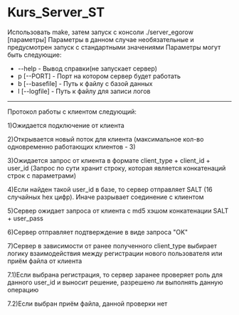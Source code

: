 # Kurs_Server_ST
Использовать make, затем запуск с консоли ./server_egorow [параметры]
Параметры в данном случае необязательные и предусмотрен запуск с стандартными значениями
Параметры могут быть следующие:

- --help - Вывод справки(не запускает сервер)
- p [--PORT] - Порт на котором сервер будет работать
- b [--basefile] - Путь к файлу с базой данных
- l [--logfile] - Путь к файлу для записи логов
--------------------------------------
Протокол работы с клиентом следующий:

1)Ожидается подключение от клиента

2)Открывается новый поток для клиента (максимальное кол-во одновременно работающих клиентов - 3)

3)Ожидается запрос от клиента в формате client_type + client_id + user_id (Запрос по сути хранит строку, которая является конкатенаций строк с параметрами)

4)Если найден такой user_id в базе, то сервер отправляет SALT (16 cлучайных hex цифр). Иначе разрывает соединение с клиентом

5)Сервер ожидает запроса от клиента с md5 хэшом конкатенации SALT + user_pass

6)Сервер отправляет подтверждение в виде запроса "OK"

7)Сервер в зависимости от ранее полученного client_type выбирает логику взаимодействия между регистрации нового пользователя или приём файла от клиента

7.1)Если выбрана регистрация, то сервер заранее проверяет роль для данного user_id и выносит решение, разрешено ли выполнять данную операцию

7.2)Если выбран приём файла, данной проверки нет
